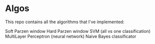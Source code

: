 # Algos

This repo contains all the algorithms that I've implemented:

Soft Parzen window
Hard Parzen window
SVM (all vs one classification)
MultiLayer Perceptron (neural network)
Naive Bayes classificator
